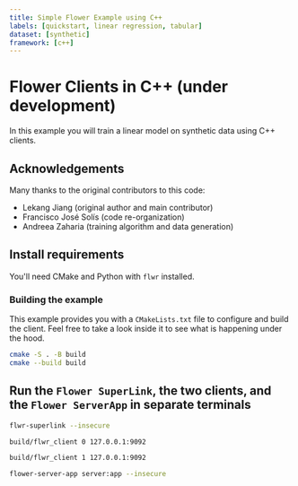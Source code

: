 ```yaml
---
title: Simple Flower Example using C++
labels: [quickstart, linear regression, tabular]
dataset: [synthetic]
framework: [c++]
---
```


# Flower Clients in C++ (under development)

In this example you will train a linear model on synthetic data using C++ clients.

## Acknowledgements

Many thanks to the original contributors to this code:

- Lekang Jiang (original author and main contributor)
- Francisco José Solís (code re-organization)
- Andreea Zaharia (training algorithm and data generation)

## Install requirements

You'll need CMake and Python with `flwr` installed.

### Building the example

This example provides you with a `CMakeLists.txt` file to configure and build the client. Feel free to take a look inside it to see what is happening under the hood.

```bash
cmake -S . -B build
cmake --build build
```

## Run the `Flower SuperLink`, the two clients, and the `Flower ServerApp` in separate terminals

```bash
flwr-superlink --insecure
```

```bash
build/flwr_client 0 127.0.0.1:9092
```

```bash
build/flwr_client 1 127.0.0.1:9092
```

```bash
flower-server-app server:app --insecure
```
